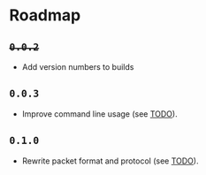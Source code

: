# Roadmap
## ~~`0.0.2`~~
 - Add version numbers to builds

## `0.0.3`
 - Improve command line usage (see [TODO](/TODO.md)).

## `0.1.0`
 - Rewrite packet format and protocol (see [TODO](/TODO.md)).
